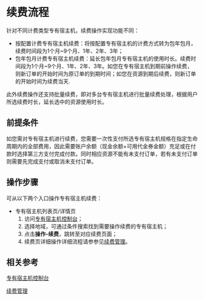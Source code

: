 # 续费流程
针对不同计费类型专有宿主机，续费操作实现功能不同：

* 按配置计费专有宿主机续费：将按配置专有宿主机的计费方式转为包年包月，续费时间段为1个月~9个月、1年、2年、3年；
* 包年包月计费专有宿主机续费：延长包年包月专有宿主机的使用时长。续费时间段为1个月~9个月、1年、2年、3年。如您在专有宿主机到期前操作续费，则新订单的开始时间为原订单的到期时间；如您在资源到期后续费，则新订单的开始时间为续费当天.

此外续费操作还支持批量续费，即对多台专有宿主机进行批量续费处理，根据用户所选续费时长，延长选中的资源使用时长。



## 前提条件

如您需对专有宿主机进行续费，您需要一次性支付所选专有宿主机规格在指定生命周期内的全部费用，因此需要账户余额（现金余额+可用代金券金额）充足或在付款时选择第三方支付完成付款。同时相应资源不能有未支付订单，若有未支付订单则需要先完成支付或取消未支付订单。


## 操作步骤
可从以下两个入口操作专有宿主机续费：

* 专有宿主机列表页/详情页
	1. 访问[专有宿主机控制台](https://cns-console.jdcloud.com/host/dh/list)；
	2. 选择地域，可通过条件搜索找到需要操作续费的专有宿主机；
	3. 点击**操作-续费**，跳转至对应续费页面；<br>
	4. 续费页详细操作详细流程请参参见[续费管理](http://docs.jdcloud.com/cn/online-buying/renew-management)。


## 相关参考

[专有宿主机控制台](https://cns-console.jdcloud.com/host/dh/list)

[续费管理](http://docs.jdcloud.com/cn/online-buying/renew-management)






